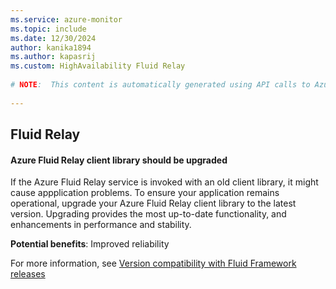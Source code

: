 ```yaml
---
ms.service: azure-monitor
ms.topic: include
ms.date: 12/30/2024
author: kanika1894
ms.author: kapasrij
ms.custom: HighAvailability Fluid Relay
  
# NOTE:  This content is automatically generated using API calls to Azure. Any edits made on these files will be overwritten in the next run of the script. 
  
---
```

  
## Fluid Relay  
  
<!--a5e8a0f8-2c84-407a-b3d8-f371d684363b_begin-->

#### Azure Fluid Relay client library should be upgraded  
  
If the Azure Fluid Relay service is invoked with an old client library, it might cause appplication problems. To ensure your application remains operational, upgrade your Azure Fluid Relay client library to the latest version. Upgrading provides the most up-to-date functionality, and enhancements in performance and stability.  
  
**Potential benefits**: Improved reliability  

For more information, see [Version compatibility with Fluid Framework releases](/azure/azure-fluid-relay/concepts/version-compatibility)  

<!--a5e8a0f8-2c84-407a-b3d8-f371d684363b_end-->

<!--articleBody-->

